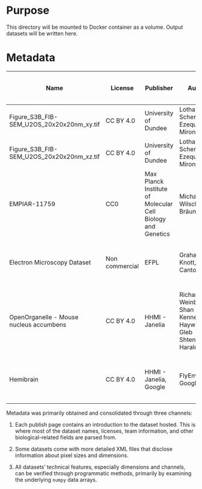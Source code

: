 # Purpose
This directory will be mounted to Docker container as a volume. Output datasets will be written here.


# Metadata
| Name                                      | License        | Publisher                                                   | Author                                                                     | Description                                                                               | Format | Imaging Method | Cell lines     | Cell stage | Region            | Organism     | DOI                                                  | Available Date | X-Dimension | Y-Dimension | Z-Dimension | X Pixel size (nm) | Y Pixel size (nm) | Z Pixel size (nm) | Pixel type | Channels |
|-------------------------------------------|----------------|-------------------------------------------------------------|----------------------------------------------------------------------------|-------------------------------------------------------------------------------------------|--------|----------------|----------------|------------|-------------------|--------------|------------------------------------------------------|----------------|-------------|-------------|-------------|-------------------|-------------------|-------------------|------------|----------|
| Figure_S3B_FIB-SEM_U2OS_20x20x20nm_xy.tif | CC BY 4.0      | University of Dundee                                        | Lothar Schermelleh, Ezequiel Miron                                         | chromatin image in U2OS cells in G1                                                       | tif    | SEM            | U2OS_chromatin | G1         |                   | Homo sapiens | https://doi.org/10.17867/10000141d7/22               | 2020           | 1121        | 775         | 184         | 22                | 22                | 22                | uint8      | 1        |
| Figure_S3B_FIB-SEM_U2OS_20x20x20nm_xz.tif | CC BY 4.0      | University of Dundee                                        | Lothar Schermelleh, Ezequiel Miron                                         | chromatin image in U2OS cells in G1                                                       | tif    | SEM            | U2OS_chromatin | G1         |                   | Homo sapiens | https://doi.org/10.17867/10000141d7/22               | 2020           | 1121        | 184         | 775         | 22                | 22                | 22                | uint8      | 1        |
| EMPIAR-11759                              | CC0            | Max Planck Institute of Molecular Cell Biology and Genetics | Michaela Wilsch-Bräuninger                                                 | Developing retina in zebrafish 55 hpf larval eye.                                         | dm3    | SBF-SEM        |                |            | Retina            | Zebrafish    | https://doi.org/10.6019/EMPIAR-11759                 | 1/15/2024      | 5628        | 5632        | 16          | 8                 | 8                 | 50                | uint8      | 1        |
| Electron Microscopy Dataset               | Non commercial | EFPL                                                        | Graham Knott, Marco Cantoni                                                | a section taken from the CA1 hippocampus region of the brain                              | tif    |                |                |            | CA1 hippocampus   | Homo sapiens | https://www.epfl.ch/labs/cvlab/data/data-em/         |                | 1065        | 2048        | 1536        | 5                 | 5                 | 5                 | uint8      | 1        |
| OpenOrganelle - Mouse nucleus accumbens   | CC BY 4.0      | HHMI - Janelia                                              | Richard Weinberg, C. Shan Xu, Kenneth Hayworth, Gleb Shtengel, Harald Hess | Nucleus accumbens from a wild-type, adult male mouse, strain: C57/BL6J from Charles River | zarr   | FIB-SEM        |                |            | nucleus accumbens | mouse        | https://doi.org/10.25378/janelia.24222898            | 3/9/2015       | 10384       | 10080       | 1669        | 4                 | 4                 | 4                 | uint16     | 1        |
| Hemibrain                                 | CC BY 4.0      | HHMI - Janelia, Google                                      | FlyEm, Google                                                              | a highly detailed map of neuronal connectivity in the fly brain                           | zarr   | FIB-SEM        |                |            | mushroom body     | fruitfly     | https://www.janelia.org/project-team/flyem/hemibrain | 1/22/2020      | 34432       | 39552       | 41408       | 8                 | 8                 | 8                 | uint8      | 1        |


Metadata was primarily obtained and consolidated through three channels:

1. Each publish page contains an introduction to the dataset hosted. This is where most of the dataset names, licenses, team information, and other biological-related fields are parsed from.

2. Some datasets come with more detailed XML files that disclose information about pixel sizes and dimensions.

3. All datasets’ technical features, especially dimensions and channels, can be verified through programmatic methods, primarily by examining the underlying `numpy` data arrays.
